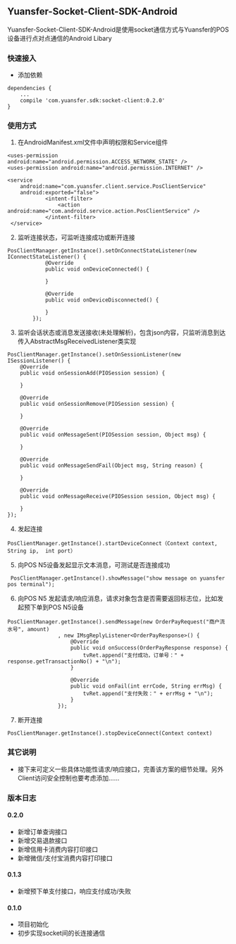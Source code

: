 ## Yuansfer-Socket-Client-SDK-Android
Yuansfer-Socket-Client-SDK-Android是使用socket通信方式与Yuansfer的POS设备进行点对点通信的Android Libary

### 快速接入
* 添加依赖
```
dependencies {
    ...
    compile 'com.yuansfer.sdk:socket-client:0.2.0'
}
```

### 使用方式
1. 在AndroidManifest.xml文件中声明权限和Service组件
```
<uses-permission android:name="android.permission.ACCESS_NETWORK_STATE" />
<uses-permission android:name="android.permission.INTERNET" />

<service
    android:name="com.yuansfer.client.service.PosClientService"
    android:exported="false">
            <intent-filter>
                <action android:name="com.android.service.action.PosClientService" />
            </intent-filter>
 </service>
```
2. 监听连接状态，可监听连接成功或断开连接
```
PosClientManager.getInstance().setOnConnectStateListener(new IConnectStateListener() {
            @Override
            public void onDeviceConnected() {

            }

            @Override
            public void onDeviceDisconnected() {

            }
        });

```
3. 监听会话状态或消息发送接收(未处理解析)，包含json内容，只监听消息到达传入AbstractMsgReceivedListener类实现
```
PosClientManager.getInstance().setOnSessionListener(new ISessionListener() {
    @Override
    public void onSessionAdd(PIOSession session) {

    }

    @Override
    public void onSessionRemove(PIOSession session) {

    }

    @Override
    public void onMessageSent(PIOSession session, Object msg) {

    }

    @Override
    public void onMessageSendFail(Object msg, String reason) {

    }

    @Override
    public void onMessageReceive(PIOSession session, Object msg) {

    }
});

```
4. 发起连接
```
PosClientManager.getInstance().startDeviceConnect（Context context, String ip,  int port）
```
5. 向POS N5设备发起显示文本消息，可测试是否连接成功
```
 PosClientManager.getInstance().showMessage("show message on yuansfer pos terminal");
```
6. 向POS N5 发起请求/响应消息，请求对象包含是否需要返回标志位，比如发起预下单到POS N5设备
```
PosClientManager.getInstance().sendMessage(new OrderPayRequest("商户流水号", amount)
                , new IMsgReplyListener<OrderPayResponse>() {
                    @Override
                    public void onSuccess(OrderPayResponse response) {
                        tvRet.append("支付成功，订单号：" + response.getTransactionNo() + "\n");
                    }

                    @Override
                    public void onFail(int errCode, String errMsg) {
                        tvRet.append("支付失败：" + errMsg + "\n");
                    }
                });

```
7. 断开连接
```
PosClientManager.getInstance().stopDeviceConnect(Context context)
```

### 其它说明
* 接下来可定义一些具体功能性请求/响应接口，完善该方案的细节处理。另外Client访问安全控制也要考虑添加……

### 版本日志

#### 0.2.0
- 新增订单查询接口
- 新增交易退款接口
- 新增信用卡消费内容打印接口
- 新增微信/支付宝消费内容打印接口

#### 0.1.3
- 新增预下单支付接口，响应支付成功/失败

#### 0.1.0
- 项目初始化
- 初步实现socket间的长连接通信

